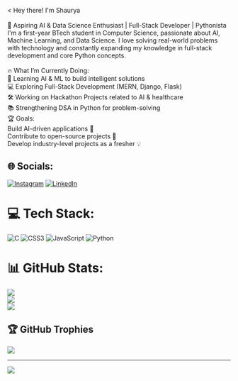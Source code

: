 
< Hey there! I'm Shaurya<br><br>🚀 Aspiring AI & Data Science Enthusiast | Full-Stack Developer | Pythonista<br>I'm a first-year BTech student in Computer Science, passionate about AI, Machine Learning, and Data Science. I love solving real-world problems with technology and constantly expanding my knowledge in full-stack development and core Python concepts.<br><br>🔥 What I’m Currently Doing:<br>🌱 Learning AI & ML to build intelligent solutions<br>💻 Exploring Full-Stack Development (MERN, Django, Flask)<br>🛠 Working on Hackathon Projects related to AI & healthcare<br>📚 Strengthening DSA in Python for problem-solving<br>🏆 Goals:<br>Build AI-driven applications 🧠<br>Contribute to open-source projects 🤝<br>Develop industry-level projects as a fresher 💡


## 🌐 Socials:
[![Instagram](https://img.shields.io/badge/Instagram-%23E4405F.svg?logo=Instagram&logoColor=white)](https://instagram.com/shauryaa_5252) [![LinkedIn](https://img.shields.io/badge/LinkedIn-%230077B5.svg?logo=linkedin&logoColor=white)](https://www.linkedin.com/in/shaurya-shukla-0772a4322/)

# 💻 Tech Stack:
![C](https://img.shields.io/badge/c-%2300599C.svg?style=plastic&logo=c&logoColor=white) ![CSS3](https://img.shields.io/badge/css3-%231572B6.svg?style=plastic&logo=css3&logoColor=white) ![JavaScript](https://img.shields.io/badge/javascript-%23323330.svg?style=plastic&logo=javascript&logoColor=%23F7DF1E) ![Python](https://img.shields.io/badge/python-3670A0?style=plastic&logo=python&logoColor=ffdd54)
# 📊 GitHub Stats:
![](https://github-readme-stats.vercel.app/api?username=Shaurya2-ops&theme=blue-green&hide_border=false&include_all_commits=false&count_private=false)<br/>
![](https://github-readme-streak-stats.herokuapp.com/?user=Shaurya2-ops&theme=blue-green&hide_border=false)<br/>
![](https://github-readme-stats.vercel.app/api/top-langs/?username=Shaurya2-ops&theme=blue-green&hide_border=false&include_all_commits=false&count_private=false&layout=compact)

## 🏆 GitHub Trophies
![](https://github-profile-trophy.vercel.app/?username=Shaurya2-ops&theme=radical&no-frame=false&no-bg=true&margin-w=4)

---
[![](https://visitcount.itsvg.in/api?id=Shaurya2-ops&icon=0&color=0)](https://visitcount.itsvg.in)

<!-- Proudly created with GPRM ( https://gprm.itsvg.in ) -->
